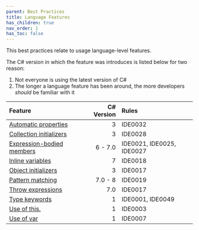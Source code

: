 ```yaml
---
parent: Best Practices
title: Language Features
has_children: true
nav_order: 1
has_toc: false
---
```


This best practices relate to usage language-level features.

The C# version in which the feature was introduces is listed below for two reason:

1. Not everyone is using the latest version of C#
2. The longer a language feature has been around, the more developers *should* be familiar with it

| Feature | C# Version | Rules
|:-|-:|:-|
| [Automatic properties](auto_properties.md) | 3 | IDE0032 |
| [Collection initializers](collection_initializers.md) | 3 | IDE0028 |
| [Expression-bodied members](expression_bodied_members.md) | 6 - 7.0 | IDE0021, IDE0025, IDE0027 |
| [Inline variables](inline_variables.md) | 7 | IDE0018 |
| [Object initializers](object_initializers.md) | 3 | IDE0017 |
| [Pattern matching](pattern_matching.md) | 7.0 - 8 | IDE0019 |
| [Throw expressions](throw_expressions.md) | 7.0 | IDE0017 |
| [Type keywords](type_keywords.md) | 1 | IDE0001, IDE0049 |
| [Use of this.](use_of_this.md) | 1 | IDE0003 |
| [Use of var](use_of_var.md) | 1 | IDE0007 |
